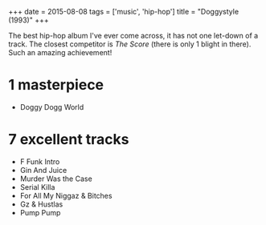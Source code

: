 +++
date = 2015-08-08
tags = ['music', 'hip-hop']
title = "Doggystyle (1993)"
+++

The best hip-hop album I\'ve ever come across, it has not one let-down
of a track. The closest competitor is *The Score* (there is only 1
blight in there). Such an amazing achievement!

1 masterpiece
=============

-   Doggy Dogg World

7 excellent tracks
==================

-   F Funk Intro
-   Gin And Juice
-   Murder Was the Case
-   Serial Killa
-   For All My Niggaz & Bitches
-   Gz & Hustlas
-   Pump Pump
